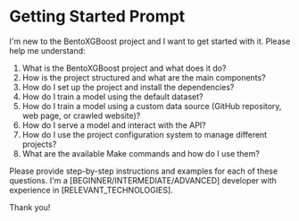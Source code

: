 # Getting Started Prompt

I'm new to the BentoXGBoost project and I want to get started with it. Please help me understand:

1. What is the BentoXGBoost project and what does it do?
2. How is the project structured and what are the main components?
3. How do I set up the project and install the dependencies?
4. How do I train a model using the default dataset?
5. How do I train a model using a custom data source (GitHub repository, web page, or crawled website)?
6. How do I serve a model and interact with the API?
7. How do I use the project configuration system to manage different projects?
8. What are the available Make commands and how do I use them?

Please provide step-by-step instructions and examples for each of these questions. I'm a [BEGINNER/INTERMEDIATE/ADVANCED] developer with experience in [RELEVANT_TECHNOLOGIES].

Thank you!
